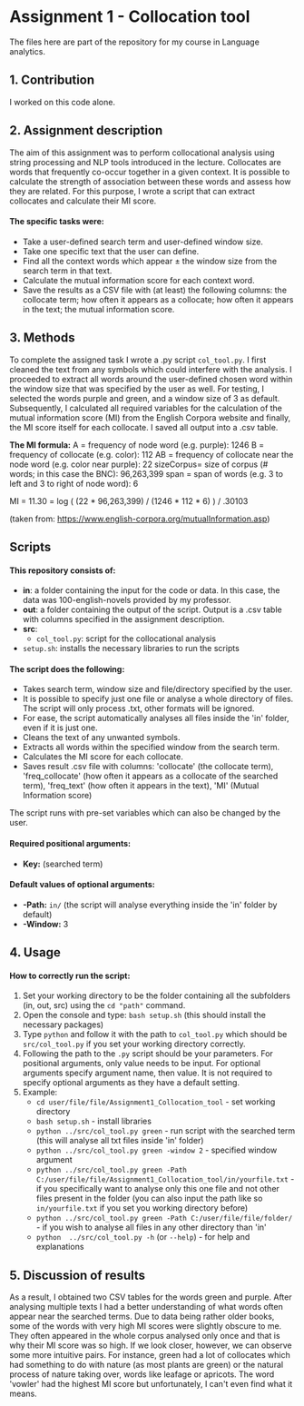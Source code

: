 # Assignment 1 - Collocation tool

The files here are part of the repository for my course in Language analytics.

## 1. Contribution
I worked on this code alone. 

## 2. Assignment description
The aim of this assignment was to perform collocational analysis using string processing and NLP tools introduced in the lecture. Collocates are words that frequently co-occur together in a given context. It is possible to calculate the strength of association between these words and assess how they are related. For this purpose, I wrote a script that can extract collocates and calculate their MI score.

#### The specific tasks were:
- Take a user-defined search term and user-defined window size.
- Take one specific text that the user can define.
- Find all the context words which appear ± the window size from the search term in that text.
- Calculate the mutual information score for each context word.
- Save the results as a CSV file with (at least) the following columns: the collocate term; how often it appears as a collocate; how often it appears in the text; the mutual information score.

## 3. Methods
To complete the assigned task I wrote a .py script `col_tool.py`. I first cleaned the text from any symbols which could interfere with the analysis. I proceeded to extract all words around the user-defined chosen word within the window size that was specified by the user as well. For testing, I selected the words purple and green, and a window size of 3 as default. Subsequently, I calculated all required variables for the calculation of the mutual information score (MI) from the English Corpora website and finally, the MI score itself for each collocate. I saved all output into a .csv table. 

**The MI formula:**
A = frequency of node word (e.g. purple): 1246
B = frequency of collocate (e.g. color): 112
AB = frequency of collocate near the node word (e.g. color near purple): 22
sizeCorpus= size of corpus (# words; in this case the BNC): 96,263,399
span = span of words (e.g. 3 to left and 3 to right of node word): 6

MI = 11.30 = log ( (22 * 96,263,399) / (1246 * 112 * 6) ) / .30103

(taken from: https://www.english-corpora.org/mutualInformation.asp)

## Scripts

#### This repository consists of:
- **in**: a folder containing the input for the code or data. In this case, the data was 100-english-novels provided by my professor.
- **out**: a folder containing the output of the script. Output is a .csv table with columns specified in the assignment description.
- **src**:
  - `col_tool.py`: script for the collocational analysis
- `setup.sh`: installs the necessary libraries to run the scripts

#### The script does the following:
- Takes search term, window size and file/directory specified by the user.
- It is possible to specify just one file or analyse a whole directory of files. The script will only process .txt, other formats will be ignored.
- For ease, the script automatically analyses all files inside the 'in' folder, even if it is just one.
- Cleans the text of any unwanted symbols.
- Extracts all words within the specified window from the search term.
- Calculates the MI score for each collocate.
- Saves result .csv file with columns: 'collocate' (the collocate term), 'freq_collocate' (how often it appears as a collocate of the searched term), 'freq_text' (how often it appears in the text), 'MI' (Mutual Information score)

The script runs with pre-set variables which can also be changed by the user. 

#### Required positional arguments:
- **Key:** (searched term)

#### Default values of optional arguments:
- **-Path:** `in/` (the script will analyse everything inside the 'in' folder by default)
- **-Window:** 3


## 4. Usage
#### How to correctly run the script:
1. Set your working directory to be the folder containing all the subfolders (in, out, src) using the `cd "path"` command.
2. Open the console and type: `bash setup.sh` (this should install the necessary packages)
3. Type `python` and follow it with the path to `col_tool.py` which should be `src/col_tool.py` if you set your working directory correctly.
4. Following the path to the `.py` script should be your parameters. For positional arguments, only value needs to be input. For optional arguments specify argument name, then value. It is not required to specify optional arguments as they have a default setting.
5. Example: 
   - `cd user/file/file/Assignment1_Collocation_tool` - set working directory
   - `bash setup.sh` - install libraries
   - `python ../src/col_tool.py green` - run script with the searched term (this will analyse all txt files inside 'in' folder)
   - `python ../src/col_tool.py green -window 2` - specified window argument
   - `python ../src/col_tool.py green -Path C:/user/file/file/Assignment1_Collocation_tool/in/yourfile.txt` - if you specifically want to analyse only this one file and not other files present in the folder (you can also input the path like so `in/yourfile.txt` if you set you working directory before)
   - `python ../src/col_tool.py green -Path C:/user/file/file/folder/` - if you wish to analyse all files in any other directory than 'in'
   - `python  ../src/col_tool.py -h` (or `--help`) - for help and explanations

## 5. Discussion of results
As a result, I obtained two CSV tables for the words green and purple. After analysing multiple texts I had a better understanding of what words often appear near the searched terms. Due to data being rather older books, some of the words with very high MI scores were slightly obscure to me. They often appeared in the whole corpus analysed only once and that is why their MI score was so high. If we look closer, however, we can observe some more intuitive pairs. For instance, green had a lot of collocates which had something to do with nature (as most plants are green) or the natural process of nature taking over, words like leafage or apricots. 
The word 'vowler' had the highest MI score but unfortunately, I can't even find what it means.


